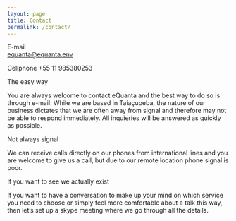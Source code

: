 ```yaml
---
layout: page
title: Contact
permalink: /contact/
---
```


E-mail                     
equanta@equanta.env

Cellphone
+55 11 985380253

The easy way

You are always welcome to contact eQuanta and the best way to do so is through e-mail. While we are based in Taiaçupeba, the nature of our business dictates that we are often away from signal and therefore may not be able to respond immediately. All inquieries will be answered as quickly as possible.

Not always signal

We can receive calls directly on our phones from international lines and you are welcome to give us a call, but due to our remote location phone signal is poor.

If you want to see we actually exist

If you want to have a conversation to make up your mind on which service you need to choose or simply feel more comfortable about a talk this way, then let’s set up a skype meeting where we go through all the details.
